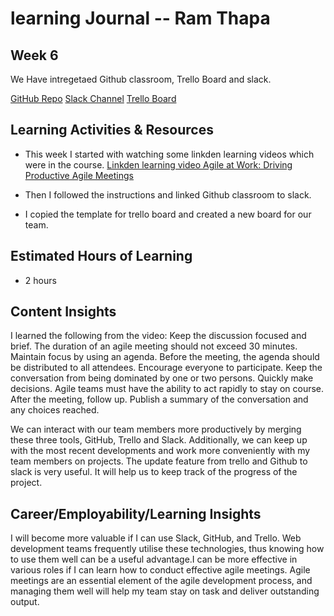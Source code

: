 # learning Journal -- Ram Thapa

## Week 6

We Have intregetaed Github classroom, Trello Board and slack.

[GitHub Repo](https://github.com/cp3402-students/cp3402-2022-1-site-teambrisbane2023)
[Slack Channel](https://app.slack.com/client/T05GW1XP0S0/C05GTJAJGCS)
[Trello Board](https://trello.com/b/VNpcLBjb/teambrisbane-cp3402)

## Learning Activities & Resources

- This week I started with watching some linkden learning videos which were in the course.
   [Linkden learning video Agile at Work: Driving Productive Agile Meetings](https://www.linkedin.com/learning/agile-at-work-driving-productive-agile-meetings/increase-efficiency-in-your-agile-meetings?u=2223545)

- Then I followed the instructions and linked Github classroom to slack.
- I copied the template for trello board and created a new board for our team.

## Estimated Hours of Learning

- 2 hours

## Content Insights

I learned the following from the video:
Keep the discussion focused and brief. The duration of an agile meeting should not exceed 30 minutes.
Maintain focus by using an agenda. Before the meeting, the agenda should be distributed to all attendees.
Encourage everyone to participate. Keep the conversation from being dominated by one or two persons.
Quickly make decisions. Agile teams must have the ability to act rapidly to stay on course.
After the meeting, follow up. Publish a summary of the conversation and any choices reached.

We can interact with our team members more productively by merging these three tools, GitHub, Trello and Slack. Additionally, we can keep up with the most recent developments and work more conveniently with my team members on projects.
The update feature from trello and Github to slack is very useful. It will help us to keep track of the progress of the project.

## Career/Employability/Learning Insights

I will become more valuable if I can use Slack, GitHub, and Trello. Web development teams frequently utilise these technologies, thus knowing how to use them well can be a useful advantage.I can be more effective in various roles if I can learn how to conduct effective agile meetings. Agile meetings are an essential element of the agile development process, and managing them well will help my team stay on task and deliver outstanding output.

